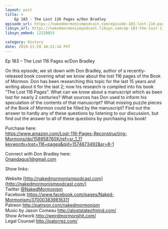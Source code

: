 ```yaml
---
layout: post
title: >
    Ep 183 - The Lost 116 Pages w/Don Bradley
episode_url: https://nakedmormonismpodcast.com/episode-183-lost-116-pages-wdon-bradley/
libsyn_url: https://nakedmormonismpodcast.libsyn.com/ep-183-the-lost-116-pages-wdon-bradley
libsyn_embed: 12220853

category: History
date: 2019-11-29 10:21:14 PST
---
```


Ep 183 – The Lost 116 Pages w/Don Bradley

On this episode, we sit down with Don Bradley, author of a
recently-released book covering what we know about the lost 116 pages of
the Book of Mormon. Don has been researching this topic for the last 15
years and writing about it for the last 2; now his research is compiled
into his book “The Lost 116 Pages”. What can we know about a manuscript
which as been lost for nearly 2 centuries? What sources has Don used to
inform his speculation of the contents of that manuscript? What missing
puzzle pieces of the Book of Mormon could be filled by the manuscript?
Find out the answer to hardly any of these questions by listening to our
discussion, but find out the answer to all of these questions by
purchasing his book\!

Purchase here:  
<https://www.amazon.com/Lost-116-Pages-Reconstructing-Mormons/dp/158958760X/ref=sr_1_1?keywords=lost+116+pages&qid=1574873492&sr=8-1>

Connect with Don Bradley here:  
<Onandagus1@gmail.com>

Show links:

Website [http://nakedmormonismpodcast.com](http://nakedmormonismpodcast.com/)  
Twitter [@NakedMormonism](https://twitter.com/NakedMormonism)  
Facebook <https://www.facebook.com/pages/Naked-Mormonism/370003839816311>  
Patreon <http://patreon.com/nakedmormonism>  
Music by Jason Comeau <http://aloststateofmind.com/>  
Show Artwork <http://weirdmormonshit.com/>  
Legal Counsel <http://patorrez.com/>

